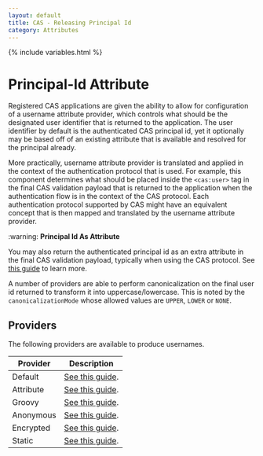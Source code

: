 ```yaml
---
layout: default
title: CAS - Releasing Principal Id
category: Attributes
---
```


{% include variables.html %}

# Principal-Id Attribute

Registered CAS applications are given the ability to allow for configuration of a username attribute provider, which controls what should be the designated 
user identifier that is returned to the application. The user identifier by default is the authenticated CAS principal id, yet it optionally may be based 
off of an existing attribute that is available and resolved for the principal already. 

More practically, username attribute provider is translated and applied in the context of the authentication protocol that is used. For example, this 
component determines what should be placed inside the `<cas:user>` tag in the final CAS validation payload that is returned to the 
application when the authentication flow is in the context of the CAS protocol. Each authentication protocol supported by CAS might have an equivalent
concept that is then mapped and translated by the username attribute provider.

<div class="alert alert-warning">:warning: <strong>Principal Id As Attribute</strong><p>You may also return the authenticated principal 
id as an extra attribute in the final CAS validation payload, typically when using the CAS protocol. See <a href="Attribute-Release-Policies.html">this 
guide</a> to learn more.</p></div>

A number of providers are able to perform canonicalization on the final user id returned to transform it
into uppercase/lowercase. This is noted by the `canonicalizationMode` whose allowed values are `UPPER`, `LOWER` or `NONE`.
          
## Providers 

The following providers are available to produce usernames.

| Provider  | Description                                                     |
|-----------|-----------------------------------------------------------------|
| Default   | [See this guide](Attribute-Release-PrincipalId-Default.html).   |
| Attribute | [See this guide](Attribute-Release-PrincipalId-Attribute.html). |
| Groovy    | [See this guide](Attribute-Release-PrincipalId-Groovy.html).    |
| Anonymous | [See this guide](Attribute-Release-PrincipalId-Anonymous.html). |
| Encrypted | [See this guide](Attribute-Release-PrincipalId-Encrypted.html). |
| Static    | [See this guide](Attribute-Release-PrincipalId-Static.html).    |
